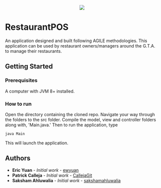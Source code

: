 <div align="center">
  <img src ="https://camo.githubusercontent.com/8791e7edd653488024ac18a0bacacc383cc07b48/687474703a2f2f73332e616d617a6f6e6177732e636f6d2f7a68656e676c61622d6d656469612f77702d636f6e74656e742f75706c6f6164732f323031352f30382f30343136343234362f552d6f662d542d4c6f676f2d426c75652d486f72697a2e706e67" />
</div>

# RestaurantPOS
An application designed and built following AGILE methodologies. This application can be used by restaurant owners/managers around the G.T.A. to manage their restaurants.

## Getting Started

### Prerequisites

A computer with JVM 8+ installed.

### How to run

Open the directory containing the cloned repo. Navigate your way through the folders to the src folder. Compile the model, view and controller folders along with, 'Main.java.' Then to run the application, type 
```
java Main
```
This will launch the application. 

## Authors

* **Eric Yuan** - *Initial work* - [ewyuan](https://github.com/ewyuan)
* **Patrick Calleja** - *Initial work* - [CallejaGit](https://github.com/CallejaGit)
* **Saksham Ahluwalia** - *Initial work* - [sakshamahluwalia](https://github.com/sakshamahluwalia)
